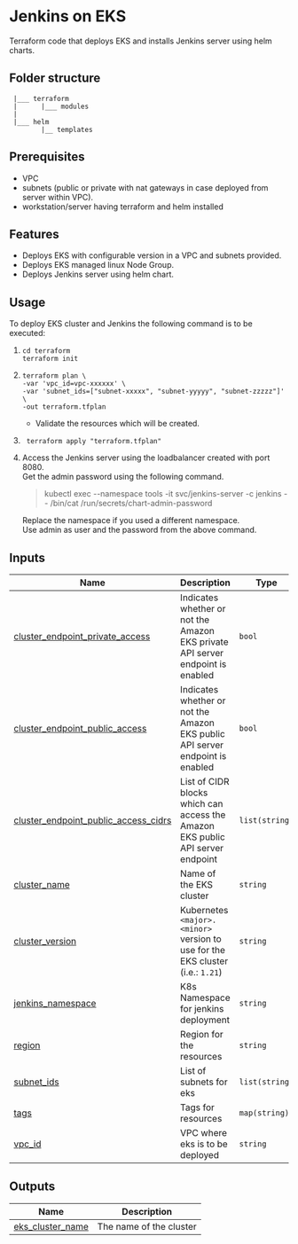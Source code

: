 # Jenkins on EKS

Terraform code that deploys EKS and installs Jenkins server using helm charts.

## Folder structure
```
 |___ terraform
 |      |___ modules
 |
 |___ helm
        |__ templates
```

## Prerequisites
- VPC
- subnets (public or private with nat gateways in case deployed from server within VPC).
- workstation/server having terraform and helm installed

## Features
- Deploys EKS with configurable version in a VPC and subnets provided.
- Deploys EKS managed linux Node Group.
- Deploys Jenkins server using helm chart.

## Usage
To deploy EKS cluster and Jenkins the following command is to be executed:

1. ```
   cd terraform
   terraform init
   ```

2. ```
   terraform plan \
   -var 'vpc_id=vpc-xxxxxx' \
   -var 'subnet_ids=["subnet-xxxxx", "subnet-yyyyy", "subnet-zzzzz"]' \
   -out terraform.tfplan
   ``` 
   - Validate the resources which will be created.

3. ``` 
    terraform apply "terraform.tfplan"
   ```

4. Access the Jenkins server using the loadbalancer created with port 8080.<br>
   Get the admin password using the following command.
   > kubectl exec --namespace tools -it svc/jenkins-server -c jenkins -- /bin/cat /run/secrets/chart-admin-password

   Replace the namespace if you used a different namespace.<br>
   Use admin as user and the password from the above command.

## Inputs

| Name | Description | Type | Default | Required |
|------|-------------|------|---------|:--------:|
| <a name="input_cluster_endpoint_private_access"></a> [cluster\_endpoint\_private\_access](#input\_cluster\_endpoint\_private\_access) | Indicates whether or not the Amazon EKS private API server endpoint is enabled | `bool` | `true` | no | 
| <a name="input_cluster_endpoint_public_access"></a> [cluster\_endpoint\_public\_access](#input\_cluster\_endpoint\_public\_access) | Indicates whether or not the Amazon EKS public API server endpoint is enabled | `bool` | `true` | no |     
| <a name="input_cluster_endpoint_public_access_cidrs"></a> [cluster\_endpoint\_public\_access\_cidrs](#input\_cluster\_endpoint\_public\_access\_cidrs) | List of CIDR blocks which can access the Amazon EKS public API server endpoint | `list(string)` | <pre>[<br>  "0.0.0.0/0"<br>]</pre> | no |
| <a name="input_cluster_name"></a> [cluster\_name](#input\_cluster\_name) | Name of the EKS cluster | `string` | `"tools-cluster"` | no |
| <a name="input_cluster_version"></a> [cluster\_version](#input\_cluster\_version) | Kubernetes `<major>.<minor>` version to use for the EKS cluster (i.e.: `1.21`) | `string` | `"1.21"` | no |
| <a name="input_jenkins_namespace"></a> [jenkins\_namespace](#input\_jenkins\_namespace) | K8s Namespace for jenkins deployment | `string` | `"tools"` | no |
| <a name="input_region"></a> [region](#input\_region) | Region for the resources | `string` | `"us-east-1"` | no |      
| <a name="input_subnet_ids"></a> [subnet\_ids](#input\_subnet\_ids) | List of subnets for eks | `list(string)` | `[]` | yes |
| <a name="input_tags"></a> [tags](#input\_tags) | Tags for resources | `map(string)` | `{}` | no |
| <a name="input_vpc_id"></a> [vpc\_id](#input\_vpc\_id) | VPC where eks is to be deployed | `string` | `null` | yes |    

## Outputs

| Name | Description |
|------|-------------|
| <a name="output_eks_cluster_name"></a> [eks\_cluster\_name](#output\_eks\_cluster\_name) | The name of the cluster |  
